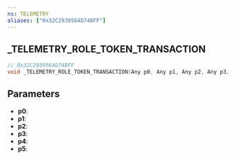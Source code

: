 ```yaml
---
ns: TELEMETRY
aliases: ["0x32C2939564D74BFF"]
---
```

## _TELEMETRY_ROLE_TOKEN_TRANSACTION

```c
// 0x32C2939564D74BFF
void _TELEMETRY_ROLE_TOKEN_TRANSACTION(Any p0, Any p1, Any p2, Any p3, Any p4, Any p5);
```

## Parameters
* **p0**:
* **p1**:
* **p2**:
* **p3**:
* **p4**:
* **p5**:
